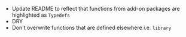 * Update README to reflect that functions from add-on packages are highlighted
  as `Typedefs`
* DRY
* Don't overwrite functions that are defined elsewhere i.e. `library`

